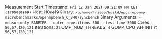 Measurement Start Timestamp: `Fri 12 Jan 2024 09:21:09 PM CET (1705090869)`
Host: i10se19
Binary: `/u/home/friese/build/epcc-openmp-microbenchmarks/openmpbench_C_v40/syncbench`
Binary Arguments: `--measureonly BARRIER --outer-repetitions 500 --test-time 5000`
Cores: `56,57,120,121`
Iterations: `25`
OMP_NUM_THREADS: `4`
GOMP_CPU_AFFINITY: `56,57,120,121`
